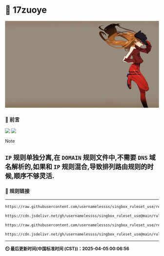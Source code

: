 
# 🧸 17zuoye
![](https://raw.githubusercontent.com/usernamelessss/picture-bed/main/images/202504042256831.jpg)
### 📣 前言
![](https://shields.io/badge/-移除重复规则-ff69b4) ![](https://shields.io/badge/-IP&nbsp;规则单独存放不与&nbsp;DOMAIN&nbsp;等混合-green)
> [!NOTE]
**`IP` 规则单独分离,在 `DOMAIN` 规则文件中,不需要 `DNS` 域名解析的,如果和 `IP` 规则混合,导致排列路由规则的时候,顺序不够灵活.**
---

###  🔗 规则链接
---

```url
https://raw.githubusercontent.com/usernamelessss/singbox_ruleset_use/refs/heads/main/rule/17zuoye/17zuoye_No_IP.json
```

```url
https://cdn.jsdelivr.net/gh/usernamelessss/singbox_ruleset_use@main/rule/17zuoye/17zuoye_No_IP.json
```

```url
https://raw.githubusercontent.com/usernamelessss/singbox_ruleset_use/refs/heads/main/rule/17zuoye/17zuoye_No_IP.srs
```

```url
https://cdn.jsdelivr.net/gh/usernamelessss/singbox_ruleset_use@main/rule/17zuoye/17zuoye_No_IP.srs
```

---
**⏲️ 最后更新时间(中国标准时间 (CST))：2025-04-05 00:06:56**